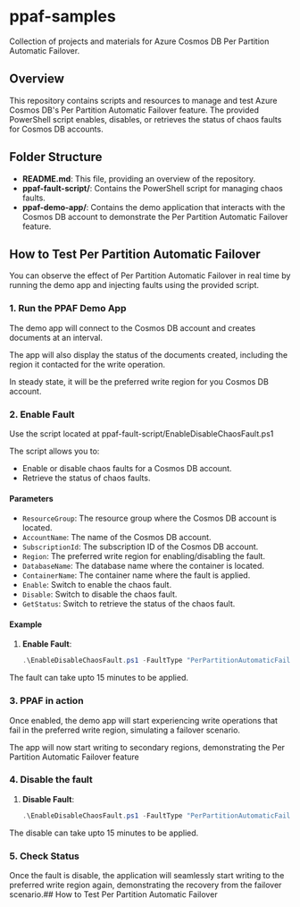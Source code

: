 # ppaf-samples

Collection of projects and materials for Azure Cosmos DB Per Partition Automatic Failover.

## Overview

This repository contains scripts and resources to manage and test Azure Cosmos DB's Per Partition Automatic Failover feature. The provided PowerShell script enables, disables, or retrieves the status of chaos faults for Cosmos DB accounts.

## Folder Structure
- **README.md**: This file, providing an overview of the repository.
- **ppaf-fault-script/**: Contains the PowerShell script for managing chaos faults.
- **ppaf-demo-app/**: Contains the demo application that interacts with the Cosmos DB account to demonstrate the Per Partition Automatic Failover feature.


## How to Test Per Partition Automatic Failover

You can observe the effect of Per Partition Automatic Failover in real time by running the demo app and injecting faults using the provided script.


### 1. Run the PPAF Demo App
The demo app will connect to the Cosmos DB account and creates documents at an interval. 

The app will also display the status of the documents created, including the region it contacted for the write operation. 

In steady state, it will be the preferred write region for you Cosmos DB account.


### 2. Enable Fault

Use the script located at ppaf-fault-script/EnableDisableChaosFault.ps1

The script allows you to:
- Enable or disable chaos faults for a Cosmos DB account.
- Retrieve the status of chaos faults.

#### Parameters

- `ResourceGroup`: The resource group where the Cosmos DB account is located.
- `AccountName`: The name of the Cosmos DB account.
- `SubscriptionId`: The subscription ID of the Cosmos DB account.
- `Region`: The preferred write region for enabling/disabling the fault.
- `DatabaseName`: The database name where the container is located.
- `ContainerName`: The container name where the fault is applied.
- `Enable`: Switch to enable the chaos fault.
- `Disable`: Switch to disable the chaos fault.
- `GetStatus`: Switch to retrieve the status of the chaos fault.

#### Example

1. **Enable Fault**:
   ```powershell
   .\EnableDisableChaosFault.ps1 -FaultType "PerPartitionAutomaticFailover" -ResourceGroup "{ResourceGroup}" -AccountName "{DatabaseAccountName}" -DatabaseName "{DatabaseName}" -ContainerName "{CollectionName}" -SubscriptionId "{SubscriptionId}" -Region "{PreferredWriteRegionName}" -Enable
    ```

The fault can take upto 15 minutes to be applied. 

### 3. PPAF in action
Once enabled, the demo app will start experiencing write operations that fail in the preferred write region, simulating a failover scenario.

The app will now start writing to secondary regions, demonstrating the Per Partition Automatic Failover feature

### 4. Disable the fault
1. **Disable Fault**:
   ```powershell
   .\EnableDisableChaosFault.ps1 -FaultType "PerPartitionAutomaticFailover" -ResourceGroup "{ResourceGroup}" -AccountName "{DatabaseAccountName}" -DatabaseName "{DatabaseName}" -ContainerName "{CollectionName}" -SubscriptionId "{SubscriptionId}" -Region "{PreferredWriteRegionName}" -Disable
   ```
The disable can take upto 15 minutes to be applied. 

### 5. Check Status
Once the fault is disable, the application will seamlessly start writing to the preferred write region again, demonstrating the recovery from the failover scenario.## How to Test Per Partition Automatic Failover


